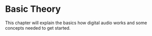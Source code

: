 # Basic Theory

This chapter will explain the basics how digital audio works and some concepts needed to get started.
